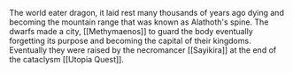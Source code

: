 The world eater dragon, it laid rest many thousands of years ago dying and becoming the mountain range that was known as Alathoth's spine. The dwarfs made a city, [[Methymaenos]] to guard the body eventually forgetting its purpose and becoming the capital of their kingdoms. Eventually they were raised by the necromancer [[Sayikira]] at the end of the cataclysm [[Utopia Quest]].